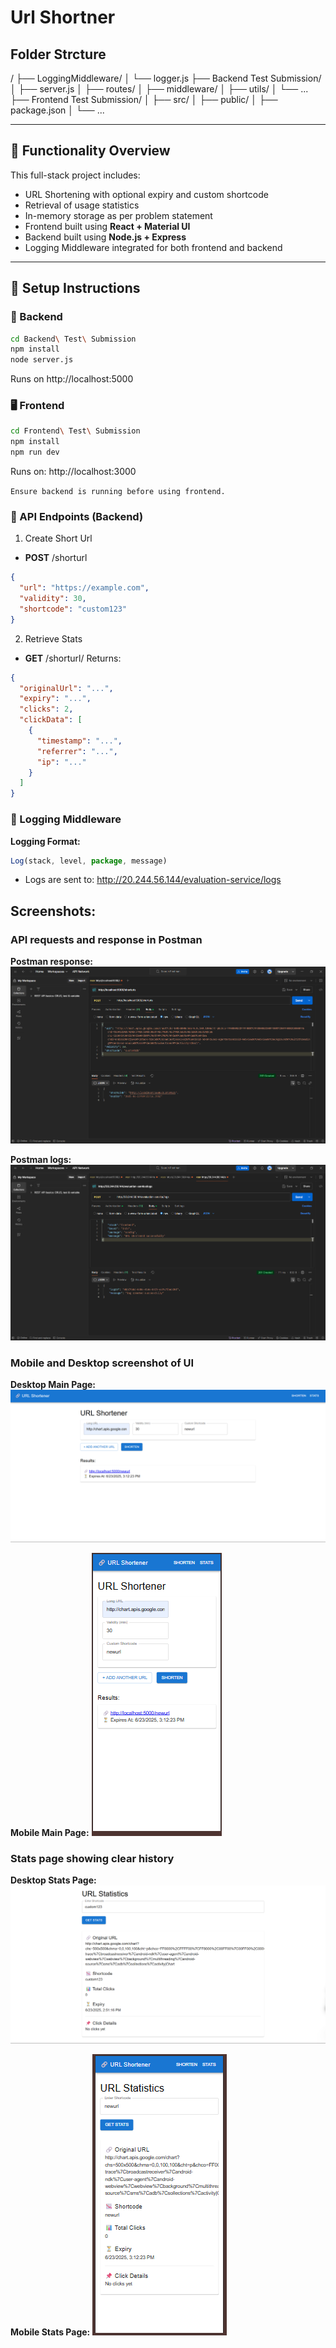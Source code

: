# Url Shortner

## Folder Strcture

<rollnumber>/
├── LoggingMiddleware/
│ └── logger.js
├── Backend Test Submission/
│ ├── server.js
│ ├── routes/
│ ├── middleware/
│ ├── utils/
│ └── ...
├── Frontend Test Submission/
│ ├── src/
│ ├── public/
│ ├── package.json
│ └── ...


---

## 🔗 Functionality Overview

This full-stack project includes:
- URL Shortening with optional expiry and custom shortcode
- Retrieval of usage statistics
- In-memory storage as per problem statement
- Frontend built using **React + Material UI**
- Backend built using **Node.js + Express**
- Logging Middleware integrated for both frontend and backend

---

## 🚀 Setup Instructions

### 🔧 Backend

```bash
cd Backend\ Test\ Submission
npm install
node server.js
```

Runs on http://localhost:5000

### 🖥 Frontend

```bash
cd Frontend\ Test\ Submission
npm install
npm run dev
```

Runs on: http://localhost:3000

```Ensure backend is running before using frontend.```

### 📘 API Endpoints (Backend)

1. Create Short Url
- **POST** /shorturl
```json
{
  "url": "https://example.com",
  "validity": 30,
  "shortcode": "custom123"
}
```

2. Retrieve Stats
- **GET** /shorturl/<shortcode>
Returns:
```json
{
  "originalUrl": "...",
  "expiry": "...",
  "clicks": 2,
  "clickData": [
    {
      "timestamp": "...",
      "referrer": "...",
      "ip": "..."
    }
  ]
}
```

### 🧠 Logging Middleware

 **Logging Format:**

 ```js
Log(stack, level, package, message)
```
- Logs are sent to: http://20.244.56.144/evaluation-service/logs

## Screenshots:

### API requests and response in Postman

**Postman response:**
![Postman_req](Postman_req-res.png)

**Postman logs:**
![Postman_req](Postman_logs.png)

### Mobile and Desktop screenshot of UI

**Desktop Main Page:**
![Main_page](Desktop_main.png)

**Mobile Main Page:**
![Main_page](Mobile_main.png)

### Stats page showing clear history

**Desktop Stats Page:**
![Main_page](Desktop_stats.png)

**Mobile Stats Page:**
![Main_page](Mobile_stats.png)